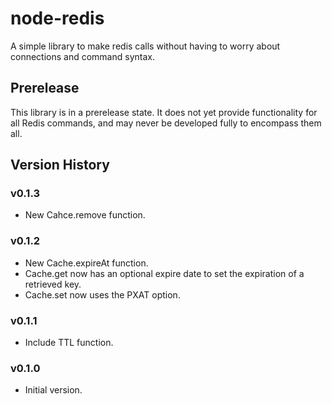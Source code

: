 # node-redis
A simple library to make redis calls without having to worry about connections and command syntax.

## Prerelease
This library is in a prerelease state.  It does not yet provide functionality for all Redis commands, and may never be developed fully to encompass them all.

## Version History

### v0.1.3
* New Cahce.remove function.

### v0.1.2
* New Cache.expireAt function.
* Cache.get now has an optional expire date to set the expiration of a retrieved key.
* Cache.set now uses the PXAT option.

### v0.1.1
* Include TTL function.

### v0.1.0
* Initial version.
